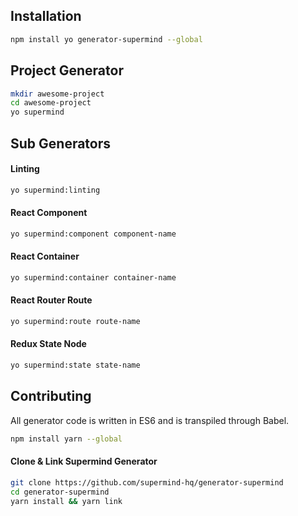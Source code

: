 ## Installation

```bash
npm install yo generator-supermind --global
```

## Project Generator

```bash
mkdir awesome-project
cd awesome-project
yo supermind
```

## Sub Generators

#### Linting

```bash
yo supermind:linting
```

#### React Component

```bash
yo supermind:component component-name
```

#### React Container

```bash
yo supermind:container container-name
```

#### React Router Route

```bash
yo supermind:route route-name
```

#### Redux State Node

```bash
yo supermind:state state-name
```

## Contributing

All generator code is written in ES6 and is transpiled through Babel.

```bash
npm install yarn --global
```

#### Clone & Link Supermind Generator

```bash
git clone https://github.com/supermind-hq/generator-supermind
cd generator-supermind
yarn install && yarn link
```
